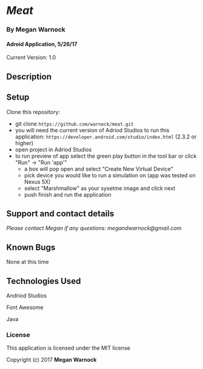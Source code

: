 # _Meat_

### By Megan Warnock 
#### Adroid Application, 5/26/17
Current Version: 1.0 



## Description

####  

## Setup
Clone this repository:
* git clone `https://github.com/warnock/meat.git`
* you will need the current version of Adriod Studios to run this application: 
    `https://developer.android.com/studio/index.html` (2.3.2 or higher)
* open project in Adriod Studios
* to run preview of app select the green play button in the tool bar or click "Run" -> "Run 'app'"
    * a box will pop open and select "Create New Virtual Device"
    * pick device you would like to run a simulation on (app was tested on Nexus 5X)
    * select "Marshmallow" as your sysetme image and click next
    * push finish and run the application
    

## Support and contact details

_Please contact Megan if any questions: megandwarnock@gmail.com_

## Known Bugs
None at this time

## Technologies Used

Andriod Studios

Font Awesome 

Java

### License

This application is licensed under the MIT license

Copyright (c) 2017 **Megan Warnock**
